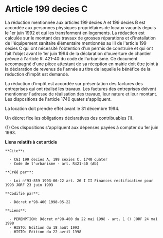 # Article 199 decies C

La réduction mentionnée aux articles 199 decies A et 199 decies B est accordée aux personnes physiques propriétaires de
locaux vacants depuis le 1er juin 1992 et qui les transforment en logements. La réduction est calculée sur le montant des
travaux de grosses réparations et d'installation de l'équipement sanitaire élémentaire mentionnés au III de l'article 199
sexies C qui ont nécessité l'obtention d'un permis de construire et qui ont fait l'objet avant le 1er juin 1994 de la
déclaration d'ouverture de chantier prévue à l'article R. 421-40 du code de l'urbanisme. Ce document accompagné d'une pièce
attestant de sa réception en mairie doit être joint à la déclaration de revenus de l'année au titre de laquelle le bénéfice
de la réduction d'impôt est demandé.

La réduction d'impôt est accordée sur présentation des factures des entreprises qui ont réalisé les travaux. Les factures des
entreprises doivent mentionner l'adresse de réalisation des travaux, leur nature et leur montant. Les dispositions de
l'article 1740 quater s'appliquent.

La location doit prendre effet avant le 31 décembre 1994.

Un décret fixe les obligations déclaratives des contribuables (1).

(1) Ces dispositions s'appliquent aux dépenses payées à compter du 1er juin 1993.

**Liens relatifs à cet article**

	**Cite**:

	  - CGI 199 decies A, 199 sexies C, 1740 quater
	  - Code de l'urbanisme - art. R421-40 (Ab)

	**Créé par**:

	  - Loi n°93-859 1993-06-22 art. 26 I II Finances rectificative pour 1993 JORF 23 juin 1993

	**Codifié par**:

	  - Décret n°98-400 1998-05-22

	**Liens**:

	  - PEREMPTION: Décret n°98-400 du 22 mai 1998 - art. 1 () JORF 24 mai 1998
	  - HISTO: Edition du 18 août 1993
	  - HISTO: Edition du 22 avril 1998
